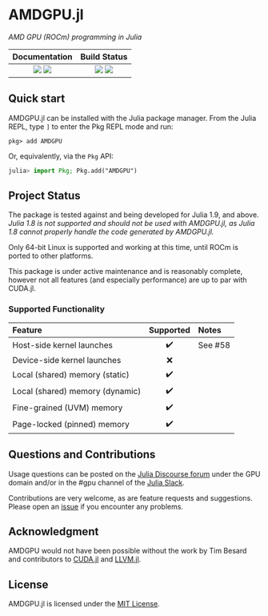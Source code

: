 # AMDGPU.jl

*AMD GPU (ROCm) programming in Julia*

| **Documentation**                                                       | **Build Status**                                              |
|:---------------------------------------:|:-------------------------------------------------------------:|
| [![][docs-stable-img]][docs-stable-url] [![][docs-dev-img]][docs-dev-url] | [![][buildkite-img]][buildkite-url] [![][codecov-img]][codecov-url] |

[buildkite-img]: https://badge.buildkite.com/b1b3b0e3d13add4aa5a64c866937fde364ad777813725ef887.svg?branch=master
[buildkite-url]: https://buildkite.com/julialang/amdgpu-dot-jl

[codecov-img]: https://codecov.io/gh/JuliaGPU/AMDGPU.jl/branch/master/graph/badge.svg
[codecov-url]: https://codecov.io/gh/JuliaGPU/AMDGPU.jl

[docs-stable-img]: https://img.shields.io/badge/docs-stable-blue.svg
[docs-stable-url]: https://amdgpu.juliagpu.org/stable

[docs-dev-img]: https://img.shields.io/badge/docs-dev-blue.svg
[docs-dev-url]: https://amdgpu.juliagpu.org/dev



## Quick start

AMDGPU.jl can be installed with the Julia package manager.
From the Julia REPL, type `]` to enter the Pkg REPL mode and run:

```
pkg> add AMDGPU
```

Or, equivalently, via the `Pkg` API:

```julia
julia> import Pkg; Pkg.add("AMDGPU")
```


## Project Status

The package is tested against and being developed for Julia 1.9, and above.
*Julia 1.8 is not supported and should not be used with AMDGPU.jl, as Julia 1.8
cannot properly handle the code generated by AMDGPU.jl.*

Only 64-bit Linux is supported and working at this time, until ROCm is ported
to other platforms.

This package is under active maintenance and is reasonably complete, however
not all features (and especially performance) are up to par with CUDA.jl.

### Supported Functionality

| Feature | Supported | Notes |
|:---|:---:|:---|
| Host-side kernel launches | :heavy_check_mark: | See #58 |
| Device-side kernel launches | :x: |
| Local (shared) memory (static) | :heavy_check_mark: |
| Local (shared) memory (dynamic) | :heavy_check_mark: |
| Fine-grained (UVM) memory | :heavy_check_mark: |
| Page-locked (pinned) memory | :heavy_check_mark: |

## Questions and Contributions

Usage questions can be posted on the [Julia Discourse
forum](https://discourse.julialang.org/c/domain/gpu) under the GPU domain and/or in the #gpu
channel of the [Julia Slack](https://julialang.org/community/).

Contributions are very welcome, as are feature requests and suggestions. Please open an
[issue](https://github.com/JuliaGPU/AMDGPU.jl/issues) if you encounter any problems.

## Acknowledgment

AMDGPU would not have been possible without the work by Tim Besard and
contributors to [CUDA.jl](https://github.com/JuliaGPU/CUDA.jl) and
[LLVM.jl](https://github.com/maleadt/LLVM.jl).

## License

AMDGPU.jl is licensed under the [MIT License](LICENSE.md).
